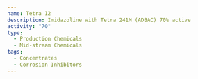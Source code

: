 ```yaml
---
name: Tetra 12
description: Imidazoline with Tetra 241M (ADBAC) 70% active
activity: "70"
type:
  - Production Chemicals
  - Mid-stream Chemicals
tags:
  - Concentrates
  - Corrosion Inhibitors
---
```

